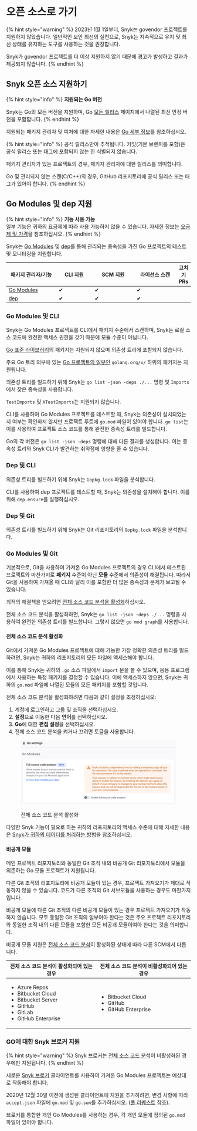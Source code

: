 # 오픈 소스로 가기

{% hint style="warning" %}
2023년 1월 1일부터, Snyk는 govendor 프로젝트를 지원하지 않았습니다. 일반적인 보안 최선의 실천으로, Snyk는 지속적으로 유지 및 최신 상태를 유지하는 도구를 사용하는 것을 권장합니다.

Snyk가 govendor 프로젝트를 더 이상 지원하지 않기 때문에 경고가 발생하고 결과가 제공되지 않습니다.
{% endhint %}

## Snyk 오픈 소스 지원하기

{% hint style="info" %}
**지원되는 Go 버전**

Snyk는 Go의 모든 버전을 지원하며, Go [모든 릴리스](https://go.dev/dl/) 페이지에서 나열된 최신 안정 버전을 포함합니다.
{% endhint %}

지원되는 패키지 관리자 및 피처에 대한 자세한 내용은 [Go 세부 정보](./)를 참조하십시오.

{% hint style="info" %}
공식 릴리스만이 추적됩니다. 커밋(기본 브랜치를 포함)은 공식 릴리스 또는 태그에 포함되지 않는 한 식별되지 않습니다.&#x20;

패키지 관리자가 있는 프로젝트의 경우, 패키지 관리자에 대한 릴리스를 의미합니다.&#x20;

Go 및 관리되지 않는 스캔(C/C++)의 경우, GitHub 리포지토리에 공식 릴리스 또는 태그가 있어야 합니다.
{% endhint %}

## Go Modules 및 dep 지원

{% hint style="info" %}
**기능 사용 가능**\
일부 기능은 귀하의 요금제에 따라 사용 가능하지 않을 수 있습니다. 자세한 정보는 [요금제 및 가격](https://snyk.io/plans/)을 참조하십시오.
{% endhint %}

Snyk는 [Go Modules](https://golang.org/ref/mod) 및 [dep](https://github.com/golang/dep)를 통해 관리되는 종속성을 가진 Go 프로젝트의 테스트 및 모니터링을 지원합니다.

<table><thead><tr><th width="167">패키지 관리자/기능</th><th width="126">CLI 지원</th><th width="147">SCM 지원</th><th width="160">라이선스 스캔</th><th>고치기 PRs</th></tr></thead><tbody><tr><td><a href="https://golang.org/ref/mod">Go Modules</a></td><td>✔︎</td><td>✔︎</td><td>✔︎</td><td></td></tr><tr><td><a href="https://github.com/golang/dep">dep</a></td><td>✔︎</td><td>✔︎</td><td>✔︎</td><td></td></tr></tbody></table>

### **Go Modules 및 CLI**

Snyk는 Go Modules 프로젝트를 CLI에서 패키지 수준에서 스캔하며, Snyk는 로컬 소스 코드에 완전한 액세스 권한을 갖기 때문에 모듈 수준이 아닙니다.

[Go 표준 라이브러리](https://pkg.go.dev/std)의 패키지는 지원되지 않으며 의존성 트리에 포함되지 않습니다.

주요 Go 트리 외부에 있는 [Go 프로젝트의 일부인](https://pkg.go.dev/golang.org/x) `golang.org/x/` 하위의 패키지는 지원됩니다.

의존성 트리를 빌드하기 위해 Snyk는 `go list -json -deps ./...` 명령 및 `Imports`에서 찾은 종속성을 사용합니다.

`TestImports` 및 `XTestImports`는 지원되지 않습니다.

CLI를 사용하여 Go Modules 프로젝트를 테스트할 때, Snyk는 의존성이 설치되었는지 여부는 확인하지 않지만 프로젝트 루트에 `go.mod` 파일이 있어야 합니다. `go list`는 이를 사용하여 프로젝트 소스 코드를 통해 완전한 종속성 트리를 빌드합니다.

Go의 각 버전은 `go list -json -deps` 명령에 대해 다른 결과를 생성합니다. 이는 종속성 트리와 Snyk CLI가 발견하는 취약점에 영향을 줄 수 있습니다.

### **Dep 및 CLI**

의존성 트리를 빌드하기 위해 Snyk는 `Gopkg.lock` 파일을 분석합니다.

CLI를 사용하여 dep 프로젝트를 테스트할 때, Snyk는 의존성을 설치해야 합니다. 이를 위해 `dep ensure`를 실행하십시오.

### **Dep 및 Git**

의존성 트리를 빌드하기 위해 Snyk는 Git 리포지토리의 `Gopkg.lock` 파일을 분석합니다.

### **Go Modules 및 Git**

기본적으로, Git을 사용하여 가져온 Go Modules 프로젝트의 경우 CLI에서 테스트된 프로젝트와 마찬가지로 **패키지** 수준이 아닌 **모듈** 수준에서 의존성이 해결됩니다. 따라서 Git을 사용하여 가져올 때 CLI와 달리 이를 포함한 더 많은 종속성과 문제가 보고될 수 있습니다.

최적의 해결책을 얻으려면 [전체 소스 코드 분석을 활성화](go-for-open-source.md#enable-full-source-code-analysis)하십시오.

전체 소스 코드 분석을 활성화하면, Snyk는 `go list -json -deps ./...` 명령을 사용하여 완전한 의존성 트리를 빌드합니다. 그렇지 않으면 `go mod graph`를 사용합니다.

#### 전체 소스 코드 분석 활성화

Git에서 가져온 Go Modules 프로젝트에 대해 가능한 가장 정확한 의존성 트리를 빌드하려면, Snyk는 귀하의 리포지토리의 모든 파일에 액세스해야 합니다.

이를 통해 Snyk는 귀하의 `.go` 소스 파일에서 `import` 문을 볼 수 있으며, 응용 프로그램에서 사용하는 특정 패키지를 결정할 수 있습니다. 이에 액세스하지 않으면, Snyk는 귀하의 `go.mod` 파일에 나열된 모듈의 모든 패키지를 포함할 것입니다.

전체 소스 코드 분석을 활성화하려면 다음과 같이 설정을 조정하십시오:

1. 계정에 로그인하고 그룹 및 조직을 선택하십시오.
2. **설정**으로 이동한 다음 **언어**를 선택하십시오.
3. **Go**에 대한 **편집 설정**을 선택하십시오.
4. 전체 소스 코드 분석을 켜거나 끄려면 토글을 사용합니다.

<figure><img src="../../.gitbook/assets/image (149) (1).png" alt=""><figcaption><p>전체 소스 코드 분석 활성화</p></figcaption></figure>

다양한 Snyk 기능이 필요로 하는 귀하의 리포지토리의 액세스 수준에 대해 자세한 내용은 [Snyk가 귀하의 데이터를 처리하는 방법](../../working-with-snyk/how-snyk-handles-your-data.md)을 참조하십시오.

#### **비공개 모듈**

메인 프로젝트 리포지토리와 동일한 Git 조직 내의 비공개 Git 리포지토리에서 모듈을 의존하는 Go 모듈 프로젝트가 지원됩니다.

다른 Git 조직의 리포지토리에 비공개 모듈이 있는 경우, 프로젝트 가져오기가 제대로 작동하지 않을 수 있습니다. 코드가 다른 조직의 Git 서브모듈을 사용하는 경우도 마찬가지입니다.

비공개 모듈에 다른 Git 조직의 다른 비공개 모듈이 있는 경우 프로젝트 가져오기가 작동하지 않습니다. 모두 동일한 Git 조직의 일부여아 한다는 것은 주요 프로젝트 리포지토리와 동일한 조직 내의 다른 모듈을 포함한 모든 비공개 모듈이여아 한다는 것을 의미합니다.

비공개 모듈 지원은 [전체 소스 코드 분석](go-for-open-source.md#enable-full-source-code-analysis)이 활성화된 상태에 따라 다른 SCM에서 다릅니다.

| 전체 소스 코드 분석이 활성화되어 있는 경우                                                                                         | 전체 소스 코드 분석이 비활성화되어 있는 경우                                                |
| -------------------------------------------------------------------------------------------------------------------------------------- | --------------------------------------------------------------------------------- |
| <ul><li>Azure Repos</li><li>Bitbucket Cloud</li><li>Bitbucket Server</li><li>GitHub</li><li>GitLab</li><li>GitHub Enterprise</li></ul> | <p></p><ul><li>Bitbucket Cloud</li><li>GitHub</li><li>GitHub Enterprise</li></ul> |

### **GO에 대한 Snyk 브로커 지원**

{% hint style="warning" %}
Snyk 브로커는 [전체 소스 코드 분석](go-for-open-source.md#enable-full-source-code-analysis)이 비활성화된 경우에만 지원됩니다.
{% endhint %}

새로운 [Snyk 브로커](../../enterprise-setup/snyk-broker/) 클라이언트를 사용하여 가져온 Go Modules 프로젝트는 예상대로 작동해야 합니다.

2020년 12월 30일 이전에 생성된 클라이언트에 지원을 추가하려면, 변경 사항에 따라 `accept.json` 파일에 `go.mod` 및 `go.sum`를 추가하십시오. ([풀 리퀘스트](https://github.com/snyk/broker/pull/299/files) 참조).

브로커를 통합한 개인 Go Modules를 사용하는 경우, 각 개인 모듈에 정의된 `go.mod` 파일이 있어야 합니다.

####